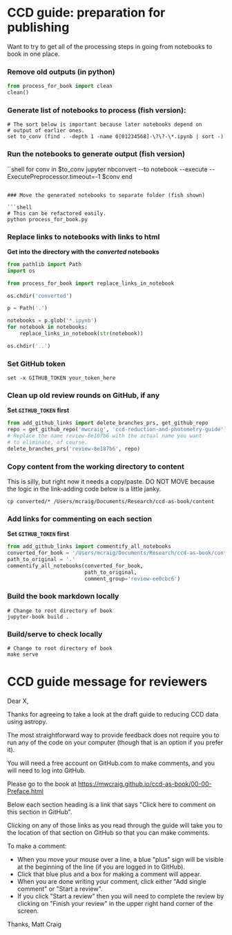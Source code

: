 # CCD guide: preparation for publishing

Want to try to get all of the processing steps in going from notebooks to book in one place.

### Remove old outputs (in python)

```python
from process_for_book import clean
clean()
```

### Generate list of notebooks to process (fish version):

```shell
# The sort below is important because later notebooks depend on
# output of earlier ones.
set to_conv (find . -depth 1 -name 0[01234568]-\?\?-\*.ipynb | sort -)
```

### Run the notebooks to generate output (fish version)

``shell
for conv in $to_conv
    jupyter nbconvert --to notebook --execute --ExecutePreprocessor.timeout=-1 $conv
end
```

### Move the generated notebooks to separate folder (fish shown)

```shell
# This can be refactored easily.
python process_for_book.py
```

### Replace links to notebooks with links to html

**Get into the directory with the *converted* notebooks**

```python
from pathlib import Path
import os

from process_for_book import replace_links_in_notebook

os.chdir('converted')

p = Path('.')

notebooks = p.glob('*.ipynb')
for notebook in notebooks:
    replace_links_in_notebook(str(notebook))

os.chdir('..')
```

### Set GitHub token


```shell
set -x GITHUB_TOKEN your_token_here
```

### Clean up old review rounds on GitHub, if any

**Set `GITHUB_TOKEN` first**

```python
from add_github_links import delete_branches_prs, get_github_repo
repo = get_github_repo('mwcraig', 'ccd-reduction-and-photometry-guide')
# Replace the name review-8e187b6 with the actual name you want
# to eliminate, of course.
delete_branches_prs('review-8e187b6', repo)
```


### Copy content from the working directory to content

This is silly, but right now it needs a copy/paste. DO NOT MOVE because
the logic in the link-adding code below is a little janky.

```shell
cp converted/* /Users/mcraig/Documents/Research/ccd-as-book/content
```

### Add links for commenting on each section

**Set `GITHUB_TOKEN` first**

```python
from add_github_links import commentify_all_notebooks
converted_for_book = '/Users/mcraig/Documents/Research/ccd-as-book/content'
path_to_original = '.'
commentify_all_notebooks(converted_for_book,
                         path_to_original,
                         comment_group='review-ee0cbc6')
```


### Build the book markdown locally

```shell
# Change to root directory of book
jupyter-book build .
```

### Build/serve to check locally

```shell
# Change to root directory of book
make serve
```

# CCD guide message for reviewers

Dear X,

Thanks for agreeing to take a look at the draft guide to reducing CCD data using astropy.

The most straightforward way to provide feedback does not require you to run any of the code on your computer (though that is an option if you prefer it).

You will need a free account on GitHub.com to make comments, and you will need to log into GitHub.

Please go to the book at https://mwcraig.github.io/ccd-as-book/00-00-Preface.html

Below each section heading is a link that says "Click here to comment on this section in GitHub".

Clicking on any of those links as you read through the guide will take you to the location of that section on GitHub so that you can make comments.

To make a comment:

+ When you move your mouse over a line, a blue "plus" sign will be visible at the beginning of the line (if you are logged in to GitHub).
+ Click that blue plus and a box for making a comment will appear.
+ When you are done writing your comment, click either "Add single comment" or "Start a review".
+ If you click "Start a review" then you will need to complete the review by clicking on "Finish your review" in the upper right hand corner of the screen.

Thanks,
Matt Craig
